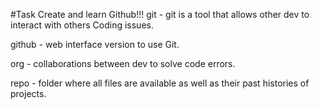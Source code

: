 #Task Create and learn Github!!!
git - git is a tool that allows other dev to interact with others Coding issues.

github - web interface version to use Git.

org - collaborations between dev to solve code errors.

repo - folder where all files are available as well as their past histories of projects.

